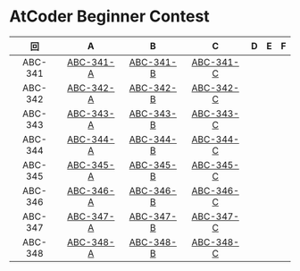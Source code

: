 # AtCoder Beginner Contest

| 回 | A | B | C | D | E | F |
|:---:|:---:|:---:|:---:|:---:|:---:|:---:|
| ABC-341 | [ABC-341-A](ABC-341-A.py) | [ABC-341-B](ABC-341-B.py) | [ABC-341-C](ABC-341-C.py) |  |  |  |
| ABC-342 | [ABC-342-A](ABC-342-A.py) | [ABC-342-B](ABC-342-B.py) | [ABC-342-C](ABC-342-C.py) |  |  |  |
| ABC-343 | [ABC-343-A](ABC-343-A.py) | [ABC-343-B](ABC-343-B.py) | [ABC-343-C](ABC-343-C.py) |  |  |  |
| ABC-344 | [ABC-344-A](ABC-344-A.py) | [ABC-344-B](ABC-344-B.py) | [ABC-344-C](ABC-344-C.py) |  |  |  |
| ABC-345 | [ABC-345-A](ABC-345-A.py) | [ABC-345-B](ABC-345-B.py) | [ABC-345-C](ABC-345-C.py) |  |  |  |
| ABC-346 | [ABC-346-A](ABC-346-A.py) | [ABC-346-B](ABC-346-B.py) | [ABC-346-C](ABC-346-C.py) |  |  |  |
| ABC-347 | [ABC-347-A](ABC-347-A.py) | [ABC-347-B](ABC-347-B.py) | [ABC-347-C](ABC-347-C.py) |  |  |  |
| ABC-348 | [ABC-348-A](ABC-348-A.py) | [ABC-348-B](ABC-348-B.py) | [ABC-348-C](ABC-348-C.py) |  |  |  |
